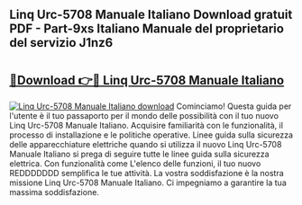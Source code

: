 ## Linq Urc-5708 Manuale Italiano Download gratuit PDF - Part-9xs Italiano Manuale del proprietario del servizio J1nz6

# <h2><a href="http://dfet0zx.blite.top/?on=Linq+Urc-5708+Manuale+Italiano">🔗Download 👉🔴 Linq Urc-5708 Manuale Italiano</a></h2>

[![Linq Urc-5708 Manuale Italiano download](https://i.imgur.com/lujVjoI.png)](http://dfet0zx.blite.top/?on=Linq+Urc-5708+Manuale+Italiano)
Cominciamo! Questa guida per l'utente è il tuo passaporto per il mondo delle possibilità con il tuo nuovo Linq Urc-5708 Manuale Italiano. Acquisire familiarità con le funzionalità, il processo di installazione e le politiche operative. Linee guida sulla sicurezza delle apparecchiature elettriche quando si utilizza il nuovo Linq Urc-5708 Manuale Italiano si prega di seguire tutte le linee guida sulla sicurezza elettrica. Con funzionalità come L'elenco delle funzioni, il tuo nuovo REDDDDDDD semplifica le tue attività. La vostra soddisfazione è la nostra missione Linq Urc-5708 Manuale Italiano. Ci impegniamo a garantire la tua massima soddisfazione.
